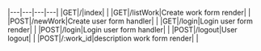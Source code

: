  
|---|---|---|---|
|GET|/|index| |
|GET|/listWork|Create work form render| |
|POST|/newWork|Create user form handler| |
|GET|/login|Login user form render| |
|POST|/login|Login user form handler| |
|POST|/logout|User logout| |
|POST|/:work_id|description work form render| |



